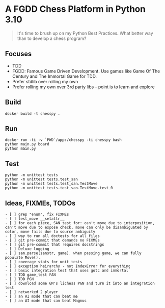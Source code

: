 # A FGDD Chess Platform in Python 3.10

> It's time to brush up on my Python Best Practices. What better way than to develop a chess program?

## Focuses

- TDD
- FGDD: Famous Game Driven Development. Use games like Game Of The Century and The Immortal Game for TDD.
- Prefer stdlib over rolling my own
- Prefer rolling my own over 3rd party libs - point is to learn and explore

## Build

    docker build -t chesspy .

## Run

    docker run -ti -v `PWD`/app:/chesspy -ti chesspy bash
    python main.py board
    python main.py

## Test
    
    python -m unittest tests
    python -m unittest tests.test_san
    python -m unittest tests.test_san.TestMove
    python -m unittest tests.test_san.TestMove.test_0
    

## Ideas, FIXMEs, TODOs
    - [ ] grep "enum", fix FIXMEs
    - [ ] test_move __setattr__
    - [ ] for each piece, SAN test for: can't move due to interposition, can't move due to expose check, move can only be disambiguated by color, move fails due to source ambiguity   
    - [ ] way to run all doctests for all files
    - [ ] git pre-commit that demands no FIXMEs
    - [ ] git pre-commit that requires docstrings
    - [ ] Deluxe logging
    - [ ] san.parse(sanstr, game). when passing game, we can fully populate Move().
    - [ ] coverage stats for unit tests
    - [ ] exception heirarchy - not IndexError for everything
    - [ ] basic integration test that uses gotc and immortal
    - [ ] TDD game_test FAN
    - [ ] TDD PGN
    - [ ] download some GM's lichess PGN and turn it into an integration test
    - [ ] networked 2 player
    - [ ] an AI mode that can beat me
    - [ ] an AI mode that can beat Magnus
